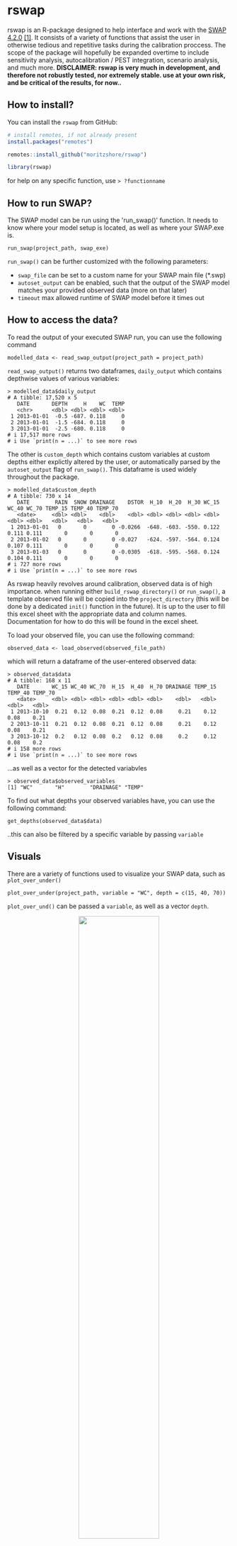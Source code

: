 # rswap

rswap is an R-package designed to help interface and work with the [SWAP 4.2.0](https://www.swap.alterra.nl/) [[1]](#1). It consists of a variety of functions that assist the user in otherwise tedious and repetitive tasks during the calibration proccess. The scope of the package will hopefully be expanded overtime to include sensitivity analysis, autocalibration / PEST integration, scenario analysis, and much more. **DISCLAIMER: rswap is very much in development, and therefore not robustly tested, nor extremely stable. use at your own risk, and be critical of the results, for now..**

## How to install?

You can install the `rswap` from GitHub: 

```r
# install remotes, if not already present
install.packages("remotes")

remotes::install_github("moritzshore/rswap")

library(rswap)
```

for help on any specific function, use ```> ?functionname```

## How to run SWAP?
The SWAP model can be run using the 'run_swap()' function. It needs to know where your model setup is located, as well as where your SWAP.exe is.
```
run_swap(project_path, swap_exe)
```

`run_swap()` can be further customized with the following parameters:
- `swap_file` can be set to a custom name for your SWAP main file (*.swp)
- `autoset_output` can be enabled, such that the output of the SWAP model matches your provided observed data (more on that later)
- `timeout` max allowed runtime of SWAP model before it times out

## How to access the data?

To read the output of your executed SWAP run, you can use the following command
```
modelled_data <- read_swap_output(project_path = project_path)
```
`read_swap_output()` returns two dataframes, `daily_output` which contains depthwise values of various variables:

```
> modelled_data$daily_output
# A tibble: 17,520 x 5
   DATE       DEPTH     H    WC  TEMP
   <chr>      <dbl> <dbl> <dbl> <dbl>
 1 2013-01-01  -0.5 -687. 0.118     0
 2 2013-01-01  -1.5 -684. 0.118     0
 3 2013-01-01  -2.5 -680. 0.118     0
# i 17,517 more rows
# i Use `print(n = ...)` to see more rows
```
The other is `custom_depth` which contains custom variables at custom depths either explictly altered by the user, or automatically parsed by the `autoset_output` flag of `run_swap()`. This dataframe is used widely throughout the package.

```
> modelled_data$custom_depth
# A tibble: 730 x 14
   DATE        RAIN  SNOW DRAINAGE    DSTOR  H_10  H_20  H_30 WC_15 WC_40 WC_70 TEMP_15 TEMP_40 TEMP_70
   <date>     <dbl> <dbl>    <dbl>    <dbl> <dbl> <dbl> <dbl> <dbl> <dbl> <dbl>   <dbl>   <dbl>   <dbl>
 1 2013-01-01   0       0        0 -0.0266  -648. -603. -550. 0.122 0.111 0.111       0       0       0
 2 2013-01-02   0       0        0 -0.027   -624. -597. -564. 0.124 0.107 0.111       0       0       0
 3 2013-01-03   0       0        0 -0.0305  -618. -595. -568. 0.124 0.104 0.111       0       0       0
# i 727 more rows
# i Use `print(n = ...)` to see more rows
```

As rswap heavily revolves around calibration, observed data is of high importance. when running either `build_rswap_directory()` or `run_swap()`, a template observed file will be copied into the `project_directory` (this will be done by a dedicated `init()` function in the future). It is up to the user to fill this excel sheet with the appropriate data and column names. Documentation for how to do this will be found in the excel sheet. 

To load your observed file, you can use the following command:
```
observed_data <- load_observed(observed_file_path)
```
which will return a dataframe of the user-entered observed data:
```
> observed_data$data
# A tibble: 168 x 11
   DATE       WC_15 WC_40 WC_70  H_15  H_40  H_70 DRAINAGE TEMP_15 TEMP_40 TEMP_70
   <date>     <dbl> <dbl> <dbl> <dbl> <dbl> <dbl>    <dbl>   <dbl>   <dbl>   <dbl>
 1 2013-10-10  0.21  0.12  0.08  0.21  0.12  0.08     0.21    0.12    0.08    0.21
 2 2013-10-11  0.21  0.12  0.08  0.21  0.12  0.08     0.21    0.12    0.08    0.21
 3 2013-10-12  0.2   0.12  0.08  0.2   0.12  0.08     0.2     0.12    0.08    0.2 
# i 158 more rows
# i Use `print(n = ...)` to see more rows
```
...as well as a vector for the detected variabvles
```
> observed_data$observed_variables
[1] "WC"       "H"        "DRAINAGE" "TEMP" 
```
To find out what depths your observed variables have, you can use the following command:
```
get_depths(observed_data$data)
```
..this can also be filtered by a specific variable by passing `variable`

## Visuals

There are a variety of functions used to visualize your SWAP data, such as `plot_over_under()`
```
plot_over_under(project_path, variable = "WC", depth = c(15, 40, 70))
```
`plot_over_und()` can be passed a `variable`, as well as a vector `depth`.


<p align="center">
<img src="R/figures/overunder.png" width=60% height=60%>
</p>

(this plot heavily relies on code from [Neal Grantham](https://www.nsgrantham.com/fill-between-two-lines-ggplot2/))


For a more detailed look at multiple variables at once, you can use the `soft_calibration_plot()`
```
> soft_calibration_plot(project_path, vars = c("H", "WC", "DRAINAGE"))
```
This function can be passed up to 3 variables, and will display them interactively on the same plot. If observed data is avaiable, they will be displayed as well.  


<p align="center">
<img src="R/figures/softcalplot.png" width=60% height=60%>
</p>

## Model performance

A few functions focus on assesing model performance by comparing modelling values to user provided observed values. This functionality is based on the `get_performance()` function:
```
> get_performance(project_path, stat = "NSE", variable = "WC", depth = 15)

    var  NSE
1 WC_15 0.63

```
This function is very flexible, and can be passed any number of `variables`, `depths`, and performance indicators `stat` (currently supported are `NSE`, `PBIAS`, `RSR`, and `RMSE`. 

## Saving model runs
While calibrating a model it can be useful to keep track of different model runs, while changing parameters. `rswap` aids this proccess with a vareity of functions, such as
```
save_run(project_path, run_name = "COFRED = 0.35")
```
(It is possible to give your model run a name by passing the parameter `run_name`)

This function saves your entire model set up in a directory (by default: `project_directory/rswap_saved`). Once a model run has been saved, it can be compared to other model runs, with the following functions.

## Comparing model runs

Once you have saved at least one run, you can compare them using the 
```
comparative_plot(project_path, variable = "WC", depth = 15)
```

<p align="center">
<img src="R/figures/compareplot.png" width=60% height=60%>
</p>

Once again, this function is quite flexible, and can be passed any available `variable` or `depth`


## Roadmap
- Linux Support
- Sensitivity Analysis
- autocalibration / PEST support
- Parsing support for all swap files, not just the main file.
- add an init() function to create the observed_template file, amongmay other things
- add documentation in the excel sheet (and switch to supporting .csv instead!)
- add support for multiple variables at differing depths for `autoset_output`
- fix the x-axis on the over/under plot.
- `get_performance()` returns a tibble instead
- give all exported rswap functions a consitent naming scheme (`verb_swap_noun()`)
- move change_swap_parameter() from io.R to rw_parameters.R


## Badges
On some READMEs, you may see small images that convey metadata, such as whether or not all the tests are passing for the project. You can use Shields to add some to your README. Many services also have instructions for adding a badge.


## Support
Tell people where they can go to for help. It can be any combination of an issue tracker, a chat room, an email address, etc.

## Contributing
State if you are open to contributions and what your requirements are for accepting them.

For people who want to make changes to your project, it's helpful to have some documentation on how to get started. Perhaps there is a script that they should run or some environment variables that they need to set. Make these steps explicit. These instructions could also be useful to your future self.

You can also document commands to lint the code or run tests. These steps help to ensure high code quality and reduce the likelihood that the changes inadvertently break something. Having instructions for running tests is especially helpful if it requires external setup, such as starting a Selenium server for testing in a browser.

## Authors and acknowledgment
Show your appreciation to those who have contributed to the project.

## License
For open source projects, say how it is licensed.

## Project status
If you have run out of energy or time for your project, put a note at the top of the README saying that development has slowed down or stopped completely. Someone may choose to fork your project or volunteer to step in as a maintainer or owner, allowing your project to keep going. You can also make an explicit request for maintainers.

## References

[1] Van Dam, J. Field-Scale Water Flow and Solute Transport: SWAP Model Concepts, Parameter Estimation, and Case Studies. Ph.D. Thesis, Wageningen University, Wageningen, The Netherlands, 2000.
